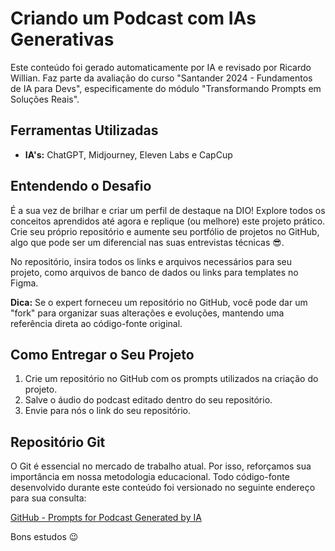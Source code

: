 # Criando um Podcast com IAs Generativas

Este conteúdo foi gerado automaticamente por IA e revisado por Ricardo Willian. Faz parte da avaliação do curso "Santander 2024 - Fundamentos de IA para Devs", especificamente do módulo "Transformando Prompts em Soluções Reais".

## Ferramentas Utilizadas

- **IA's:** ChatGPT, Midjourney, Eleven Labs e CapCup

## Entendendo o Desafio

É a sua vez de brilhar e criar um perfil de destaque na DIO! Explore todos os conceitos aprendidos até agora e replique (ou melhore) este projeto prático. Crie seu próprio repositório e aumente seu portfólio de projetos no GitHub, algo que pode ser um diferencial nas suas entrevistas técnicas 😎.

No repositório, insira todos os links e arquivos necessários para seu projeto, como arquivos de banco de dados ou links para templates no Figma.

**Dica:** Se o expert forneceu um repositório no GitHub, você pode dar um "fork" para organizar suas alterações e evoluções, mantendo uma referência direta ao código-fonte original.

## Como Entregar o Seu Projeto

1. Crie um repositório no GitHub com os prompts utilizados na criação do projeto.
2. Salve o áudio do podcast editado dentro do seu repositório.
3. Envie para nós o link do seu repositório.

## Repositório Git

O Git é essencial no mercado de trabalho atual. Por isso, reforçamos sua importância em nossa metodologia educacional. Todo código-fonte desenvolvido durante este conteúdo foi versionado no seguinte endereço para sua consulta:

[GitHub - Prompts for Podcast Generated by IA](https://github.com/felipeAguiarCode/prompts-for-podcast-generate-by-ia)

Bons estudos 😉
